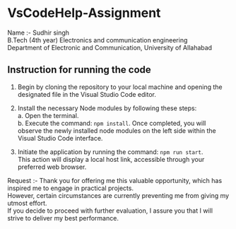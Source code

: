 # VsCodeHelp-Assignment

Name :- Sudhir singh <br>
B.Tech (4th year) Electronics and communication engineering <br>
Department of Electronic and Communication, University of Allahabad

## Instruction for running the code 
1. Begin by cloning the repository to your local machine and opening the designated file in the Visual Studio Code editor.
   
2. Install the necessary Node modules by following these steps:  <br>
   a. Open the terminal. <br>
   b. Execute the command: `npm install`. Once completed, you will observe the newly installed node modules on the left side within the Visual Studio Code interface.
   
3. Initiate the application by running the command: `npm run start`. <br> This action will display a local host link, accessible through your preferred web browser.

 Request :-
   Thank you for offering me this valuable opportunity, which has inspired me to engage in practical projects. <br>
   However, certain circumstances are currently preventing me from giving my utmost effort. <br>
   If you decide to proceed with further evaluation, I assure you that I will strive to deliver my best performance.
